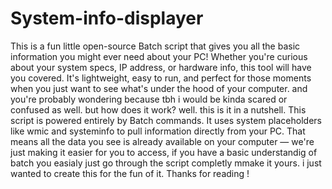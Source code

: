 # System-info-displayer
This is a fun little open-source Batch script that gives you all the basic information you might ever need about your PC! Whether you're curious about your system specs, IP address, or hardware info, this tool will have you covered. It's lightweight, easy to run, and perfect for those moments when you just want to see what's under the hood of your computer. and you're probably wondering because tbh i would be kinda scared or confused as well. but how does it work? well. this is it in a nutshell. This script is powered entirely by Batch commands. It uses system placeholders like wmic and systeminfo to pull information directly from your PC. That means all the data you see is already available on your computer — we're just making it easier for you to access, if you have a basic understandig of batch you easialy just go through the script completly mmake it yours. i just wanted to create this for the fun of it. Thanks for reading !
